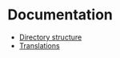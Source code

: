 # Documentation

* [Directory structure](/documentation/directory_structure.md)
* [Translations](/app/src/i18n/README.md)